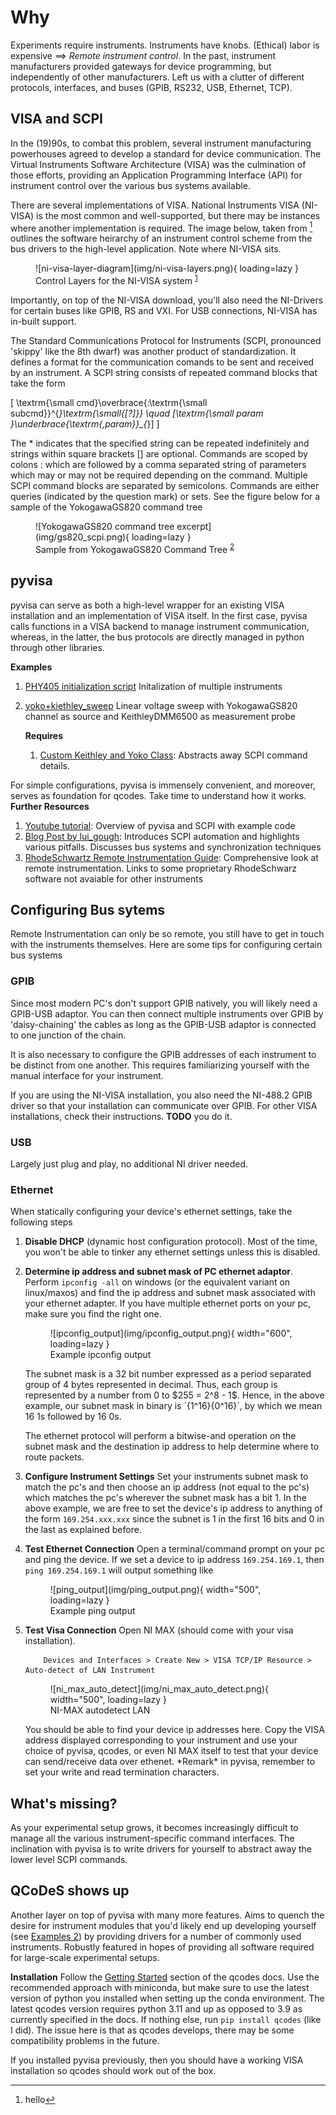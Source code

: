 # Why 

Experiments require instruments. Instruments have knobs. (Ethical) labor is expensive $\implies$ *Remote instrument control*. In the past, instrument manufacturers provided gateways for device programming, but independently of other manufacturers. Left us with a clutter of different protocols, interfaces, and buses (GPIB, RS232, USB, Ethernet, TCP). 

## VISA and SCPI
In the (19)90s, to combat this problem, several instrument manufacturing powerhouses agreed to develop a standard for device communication. The Virtual Instruments Software Architecture (VISA) was the culmination of those efforts, providing an Application Programming Interface (API) for instrument control over the various bus systems available.

There are several implementations of VISA. National Instruments VISA (NI-VISA) is the most common and well-supported, but there may be instances where another implementation is required. The image below, taken from [^1] outlines the software heirarchy of an instrument control scheme from the bus drivers to the high-level application. Note where NI-VISA sits.   

<figure markdown="span">
  ![ni-visa-layer-diagram](img/ni-visa-layers.png){ loading=lazy }
  <figcaption>Control Layers for the NI-VISA system
  <sup id="fnref:1">
    <a class="footnote-ref" href="#fn:1">1</a>
  </sup>
  </figcaption>
</figure>

 
Importantly, on top of the NI-VISA download, you'll also need the NI-Drivers for certain buses like GPIB, RS and VXI. For USB connections, NI-VISA has in-built support. 

The Standard Communications Protocol for Instruments (SCPI, pronounced 'skippy' like the 8th dwarf) was another product of standardization. It defines a format for the communication comands to be sent and received by an instrument. A SCPI string consists of repeated command blocks that take the form 

\[
\textrm{\small cmd}\overbrace{:\textrm{\small subcmd}}^{*}\textrm{\small{[?]}} \quad [\textrm{\small param }\underbrace{\textrm{,param}}_{*}]
\]

The $*$ indicates that the specified string can be repeated indefinitely and strings within square brackets [] are optional. Commands are scoped by colons $:$ which are followed by a comma separated string of parameters which may or may not be required depending on the command. Multiple SCPI command blocks are separated by semicolons. Commands are either queries (indicated by the question mark) or sets. See the figure below for a sample of the YokogawaGS820 command tree 

<figure markdown="span">
  ![YokogawaGS820 command tree excerpt](img/gs820_scpi.png){ loading=lazy }
  <figcaption>Sample from YokogawaGS820 Command Tree
  <!-- work around to get footnote to render properly -->
  <sup id="fnref:2">
    <a class="footnote-ref" href="#fn:2">2</a>
  </sup>
  </figcaption>
</figure>

## pyvisa
pyvisa can serve as both a high-level wrapper for an existing VISA installation and an implementation of VISA itself. In the first case, pyvisa calls functions in a VISA backend to manage instrument communication, whereas, in the latter, the bus protocols are directly managed in python through other libraries. 

**Examples** 
1. [PHY405 initialization script](/QCoDeS/src/pyVisa_testing/PHY405_Test_USB_Control.py) Initalization of multiple instruments 
3. [yoko+kiethley_sweep](/QCoDeS/src/pyVisa_testing/sweep.py) Linear voltage sweep with YokogawaGS820 channel as source and KeithleyDMM6500 as measurement probe

    **Requires**
    1. [Custom Keithley and Yoko Class](/QCoDeS//src/pyVisa_testing/instruments.py): Abstracts away SCPI command details. 


For simple configurations, pyvisa is immensely convenient, and moreover, serves as foundation for qcodes. Take time to understand how it works. 
**Further Resources**
1. [Youtube tutorial](https://www.youtube.com/watch?v=1HQxnz3P9P4): Overview of pyvisa and SCPI with example code
2. [Blog Post by lui_gough](https://goughlui.com/2021/03/28/tutorial-introduction-to-scpi-automation-of-test-equipment-with-pyvisa/): Introduces SCPI automation and highlights various pitfalls. Discusses bus systems and synchronization techniques
3. [RhodeSchwartz Remote Instrumentation Guide](https://www.rohde-schwarz.com/ca/driver-pages/remote-control/drivers-remote-control_110753.html): Comprehensive look at remote instrumentation. Links to some proprietary RhodeSchwarz software not avaiable for other instruments

## Configuring Bus sytems
Remote Instrumentation can only be so remote, you still have to get in touch with the instruments themselves. Here are some tips for configuring certain bus systems

### GPIB
Since most modern PC's don't support GPIB natively, you will likely need a GPIB-USB adaptor. You can then connect multiple instruments over GPIB by 'daisy-chaining' the cables as long as the GPIB-USB adaptor is connected to one junction of the chain. 

It is also necessary to configure the GPIB addresses of each instrument to be distinct from one another. This requires familiarizing yourself with the manual interface for your instrument.

If you are using the NI-VISA installation, you also need the NI-488.2 GPIB driver so that your installation can communicate over GPIB. For other VISA installations, check their instructions. **TODO** you do it. 

### USB 
Largely just plug and play, no additional NI driver needed. 

### Ethernet 
When statically configuring your device's ethernet settings, take the following steps 

1. **Disable DHCP** (dynamic host configuration protocol). Most of the time, you won't be able to tinker any ethernet settings unless this is disabled. 
2. **Determine ip address and subnet mask of PC ethernet adaptor**. Perform `ipconfig -all` on windows (or the equivalent variant on linux/maxos) and find the ip address and subnet mask associated with your ethernet adapter. If you have multiple ethernet ports on your pc, make sure you find the right one. 

    <figure markdown="span">
    ![ipconfig_output](img/ipconfig_output.png){ width="600", loading=lazy }
    <figcaption>Example ipconfig output</figcaption>
    </figure> 
    The subnet mask is a 32 bit number expressed as a period separated group of 4 bytes represented in decimal. Thus, each group is represented by a number from 0 to $255 = 2^8 - 1$. Hence, in the above example, our subnet mask in binary is `{1^16}{0^16}`, by which we mean 16 1s followed by 16 0s. 

    The ethernet protocol will perform a bitwise-and operation on the subnet mask and the destination ip address to help determine where to route packets.

3. **Configure Instrument Settings** Set your instruments subnet mask to match the pc's and then choose an ip address (not equal to the pc's) which matches the pc's wherever the subnet mask has a bit 1. In the above example, we are free to set the device's ip address to anything of the form `169.254.xxx.xxx` since the subnet is 1 in the first 16 bits and 0 in the last as explained before. 

4. **Test Ethernet Connection** Open a terminal/command prompt on your pc and ping the device. If we set a device to ip address `169.254.169.1`, then `ping 169.254.169.1` will output something like
    <figure markdown="span">
    ![ping_output](img/ping_output.png){ width="500", loading=lazy }
    <figcaption>Example ping output</figcaption>
    </figure>

1. **Test Visa Connection** Open NI MAX (should come with your visa installation).

    ```
        Devices and Interfaces > Create New > VISA TCP/IP Resource > Auto-detect of LAN Instrument
    ```
    <figure markdown="span">
      ![ni_max_auto_detect](img/ni_max_auto_detect.png){ width="500", loading=lazy }
        <figcaption>NI-MAX autodetect LAN</figcaption>
    </figure>    
    You should be able to find your device ip addresses here. Copy the VISA address displayed corresponding to your instrument and use your choice of pyvisa, qcodes, or even NI MAX itself to test that your device can send/receive data over ethenet.
    *Remark* in pyvisa, remember to set your write and read termination characters. 



## What's missing?
As your experimental setup grows, it becomes increasingly difficult to manage all the various instrument-specific command interfaces. The inclination with pyvisa is to write drivers for yourself to abstract away the lower level SCPI commands.  

## QCoDeS shows up
Another layer on top of pyvisa with many more features. Aims to quench the desire for instrument modules that you'd likely end up developing yourself (see [Examples 2](#pyvisa-and-scpi)) by providing drivers for a number of commonly used instruments. Robustly featured in hopes of providing all software required for large-scale experimental setups. 
 

**Installation**
Follow the [Getting Started](http://microsoft.github.io/Qcodes/start/index.html) section of the qcodes docs. Use the recommended approach with miniconda, but make sure to use the latest version of python you installed when setting up the conda environment. The latest qcodes version requires python 3.11 and up as opposed to 3.9 as currently specified in the docs. If nothing else, run `pip install qcodes` (like I did). The issue here is that as qcodes develops, there may be some compatibility problems in the future. 

If you installed pyvisa previously, then you should have a working VISA installation so qcodes should work out of the box.  


[^1]: hello 
[^2]: [YokogawaGS820 Documentation](https://tmi.yokogawa.com/ca/solutions/products/generators-sources/source-measure-units/gs820-multi-channel-source-measure-unit/#Documents-Downloads____downloads_4)